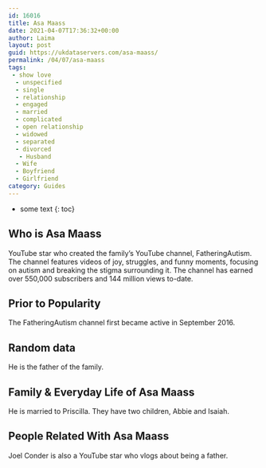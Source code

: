 ```yaml
---
id: 16016
title: Asa Maass
date: 2021-04-07T17:36:32+00:00
author: Laima
layout: post
guid: https://ukdataservers.com/asa-maass/
permalink: /04/07/asa-maass
tags:
 - show love
  - unspecified
  - single
  - relationship
  - engaged
  - married
  - complicated
  - open relationship
  - widowed
  - separated
  - divorced
   - Husband
  - Wife
  - Boyfriend
  - Girlfriend
category: Guides
---
```


* some text
{: toc}


## Who is Asa Maass
                  
                  
                  
YouTube star who created the family&#8217;s YouTube channel, FatheringAutism. The channel features videos of joy, struggles, and funny moments, focusing on autism and breaking the stigma surrounding it. The channel has earned over 550,000 subscribers and 144 million views to-date.
                  
              
            
              
            
                
                
                
## Prior to Popularity
                  
                  
                  
The FatheringAutism channel first became active in September 2016. 
                  
              
            
              
            
                
                
                
## Random data
                  
                  
                  
He is the father of the family. 
                  
              
            
              
            
                
                
                
## Family & Everyday Life of Asa Maass
                  
                  
                  
He is married to Priscilla. They have two children, Abbie and Isaiah. 
                  
              
            
              
            
                
                
                
## People Related With Asa Maass
                  
                  
                  
Joel Conder is also a YouTube star who vlogs about being a father. 
                  
              
            
              
            
                
              
            
              
              
            
            
              
            
          
          
          